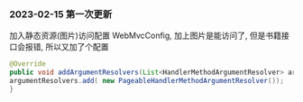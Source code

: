 ### 2023-02-15 第一次更新
加入静态资源(图片)访问配置 WebMvcConfig, 加上图片是能访问了, 但是书籍接口会报错, 所以又加了个配置

```java
@Override
public void addArgumentResolvers(List<HandlerMethodArgumentResolver> argumentResolvers) {
argumentResolvers.add( new PageableHandlerMethodArgumentResolver());
}
```